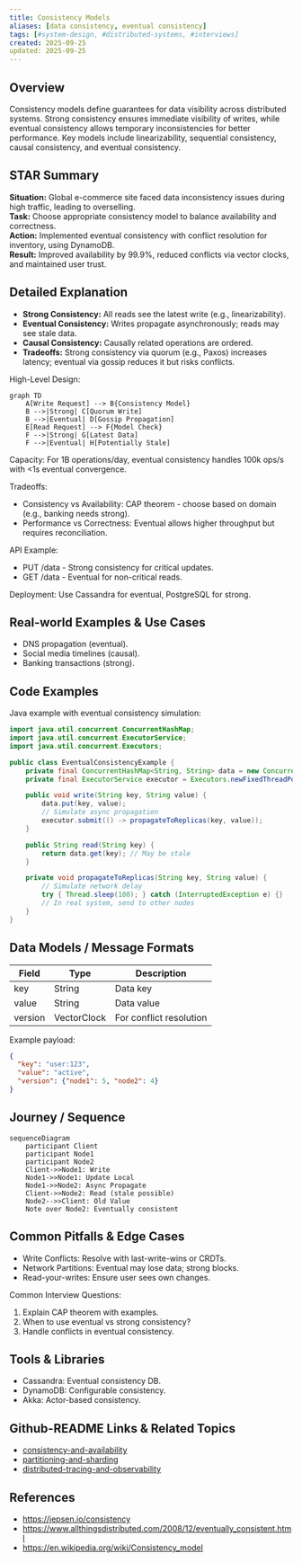 ```yaml
---
title: Consistency Models
aliases: [data consistency, eventual consistency]
tags: [#system-design, #distributed-systems, #interviews]
created: 2025-09-25
updated: 2025-09-25
---
```


## Overview
Consistency models define guarantees for data visibility across distributed systems. Strong consistency ensures immediate visibility of writes, while eventual consistency allows temporary inconsistencies for better performance. Key models include linearizability, sequential consistency, causal consistency, and eventual consistency.

## STAR Summary
**Situation:** Global e-commerce site faced data inconsistency issues during high traffic, leading to overselling.  
**Task:** Choose appropriate consistency model to balance availability and correctness.  
**Action:** Implemented eventual consistency with conflict resolution for inventory, using DynamoDB.  
**Result:** Improved availability by 99.9%, reduced conflicts via vector clocks, and maintained user trust.

## Detailed Explanation
- **Strong Consistency:** All reads see the latest write (e.g., linearizability).
- **Eventual Consistency:** Writes propagate asynchronously; reads may see stale data.
- **Causal Consistency:** Causally related operations are ordered.
- **Tradeoffs:** Strong consistency via quorum (e.g., Paxos) increases latency; eventual via gossip reduces it but risks conflicts.

High-Level Design:
```mermaid
graph TD
    A[Write Request] --> B{Consistency Model}
    B -->|Strong| C[Quorum Write]
    B -->|Eventual| D[Gossip Propagation]
    E[Read Request] --> F{Model Check}
    F -->|Strong| G[Latest Data]
    F -->|Eventual| H[Potentially Stale]
```

Capacity: For 1B operations/day, eventual consistency handles 100k ops/s with <1s eventual convergence.

Tradeoffs:
- Consistency vs Availability: CAP theorem - choose based on domain (e.g., banking needs strong).
- Performance vs Correctness: Eventual allows higher throughput but requires reconciliation.

API Example:
- PUT /data - Strong consistency for critical updates.
- GET /data - Eventual for non-critical reads.

Deployment: Use Cassandra for eventual, PostgreSQL for strong.

## Real-world Examples & Use Cases
- DNS propagation (eventual).
- Social media timelines (causal).
- Banking transactions (strong).

## Code Examples
Java example with eventual consistency simulation:

```java
import java.util.concurrent.ConcurrentHashMap;
import java.util.concurrent.ExecutorService;
import java.util.concurrent.Executors;

public class EventualConsistencyExample {
    private final ConcurrentHashMap<String, String> data = new ConcurrentHashMap<>();
    private final ExecutorService executor = Executors.newFixedThreadPool(4);

    public void write(String key, String value) {
        data.put(key, value);
        // Simulate async propagation
        executor.submit(() -> propagateToReplicas(key, value));
    }

    public String read(String key) {
        return data.get(key); // May be stale
    }

    private void propagateToReplicas(String key, String value) {
        // Simulate network delay
        try { Thread.sleep(100); } catch (InterruptedException e) {}
        // In real system, send to other nodes
    }
}
```

## Data Models / Message Formats
| Field | Type | Description |
|-------|------|-------------|
| key   | String | Data key |
| value | String | Data value |
| version | VectorClock | For conflict resolution |

Example payload:
```json
{
  "key": "user:123",
  "value": "active",
  "version": {"node1": 5, "node2": 4}
}
```

## Journey / Sequence
```mermaid
sequenceDiagram
    participant Client
    participant Node1
    participant Node2
    Client->>Node1: Write
    Node1->>Node1: Update Local
    Node1->>Node2: Async Propagate
    Client->>Node2: Read (stale possible)
    Node2-->>Client: Old Value
    Note over Node2: Eventually consistent
```

## Common Pitfalls & Edge Cases
- Write Conflicts: Resolve with last-write-wins or CRDTs.
- Network Partitions: Eventual may lose data; strong blocks.
- Read-your-writes: Ensure user sees own changes.

Common Interview Questions:
1. Explain CAP theorem with examples.
2. When to use eventual vs strong consistency?
3. Handle conflicts in eventual consistency.

## Tools & Libraries
- Cassandra: Eventual consistency DB.
- DynamoDB: Configurable consistency.
- Akka: Actor-based consistency.

## Github-README Links & Related Topics
- [consistency-and-availability](./consistency-and-availability/README.md)
- [partitioning-and-sharding](./partitioning-and-sharding/README.md)
- [distributed-tracing-and-observability](./distributed-tracing-and-observability/README.md)

## References
- https://jepsen.io/consistency
- https://www.allthingsdistributed.com/2008/12/eventually_consistent.html
- https://en.wikipedia.org/wiki/Consistency_model